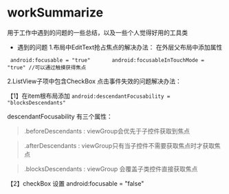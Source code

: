 # workSummarize
用于工作中遇到的问题的一些总结，以及一些个人觉得好用的工具类

- 遇到的问题
1.布局中EditText抢占焦点的解决办法：  在外层父布局中添加属性

` android:focusable = "true"       android:focusableInTouchMode = "true" //可以通过触摸获得焦点`

2.ListView子项中包含CheckBox 点击事件失效的问题解决办法： 

  【1】在item根布局添加 ` android:descendantFocusability = "blocksDescendants" `

descendantFocusability 有三个属性：
  
  >.beforeDescendants : viewGroup会优先于子控件获取到焦点
     
  >.afterDescendants : viewGroup只有当子控件不需要获取焦点时才获取焦点
       
  >.blocksDescendants : viewGroup 会覆盖子类控件直接获取焦点
  
  【2】checkBox 设置  android:focusable = "false"
